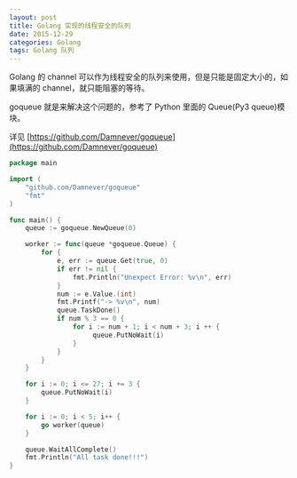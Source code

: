 ```yaml
---
layout: post
title: Golang 实现的线程安全的队列
date: 2015-12-29
categories: Golang
tags: Golang 队列
---
```


Golang 的 channel 可以作为线程安全的队列来使用，但是只能是固定大小的，如果填满的 channel，就只能阻塞的等待。

goqueue 就是来解决这个问题的，参考了 Python 里面的 Queue(Py3 queue)模块。

详见 [https://github.com/Damnever/goqueue](https://github.com/Damnever/goqueue)

```Go
package main

import (
    "github.com/Damnever/goqueue"
    "fmt"
)

func main() {
    queue := goqueue.NewQueue(0)

    worker := func(queue *goqueue.Queue) {
        for {
            e, err := queue.Get(true, 0)
            if err != nil {
                fmt.Println("Unexpect Error: %v\n", err)
            }
            num := e.Value.(int)
            fmt.Printf("-> %v\n", num)
            queue.TaskDone()
            if num % 3 == 0 {
                for i := num + 1; i < num + 3; i ++ {
                     queue.PutNoWait(i)
                }
            }
        }
    }

    for i := 0; i <= 27; i += 3 {
        queue.PutNoWait(i)
    }

    for i := 0; i < 5; i++ {
        go worker(queue)
    }

    queue.WaitAllComplete()
    fmt.Println("All task done!!!")
}
```

    